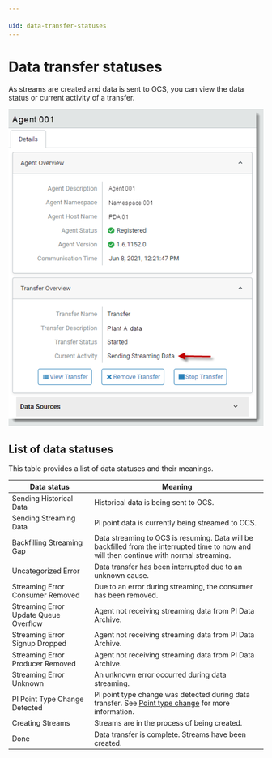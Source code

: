 ```yaml
---

uid: data-transfer-statuses
---
```


# Data transfer statuses

As streams are created and data is sent to OCS, you can view the data status or current activity of a transfer.

![Transfer status is shown in the Current Activity field on the Details pane.](../..\images\data-statuses.png)

## List of data statuses

This table provides a list of data statuses and their meanings.


Data status | Meaning
---------|-----------
 Sending Historical Data | Historical data is being sent to OCS. 
 Sending Streaming Data | PI point data is currently being streamed to OCS. 
 Backfilling Streaming Gap | Data streaming to OCS is resuming. Data will be backfilled from the interrupted time to now and will then continue with normal streaming.
 Uncategorized Error  | Data transfer has been interrupted due to an unknown cause.
 Streaming Error Consumer Removed | Due to an error during streaming, the consumer has been removed. 
 Streaming Error Update Queue Overflow | Agent not receiving streaming data from PI Data Archive.
 Streaming Error Signup Dropped | Agent not receiving streaming data from PI Data Archive.
 Streaming Error Producer Removed | Agent not receiving streaming data from PI Data Archive.
 Streaming Error Unknown | An unknown error occurred during data streaming.
 PI Point Type Change Detected | PI point type change was detected during data transfer. See [Point type change](xref:pi-point-change) for more information.
 Creating Streams | Streams are in the process of being created.
 Done | Data transfer is complete. Streams have been created.